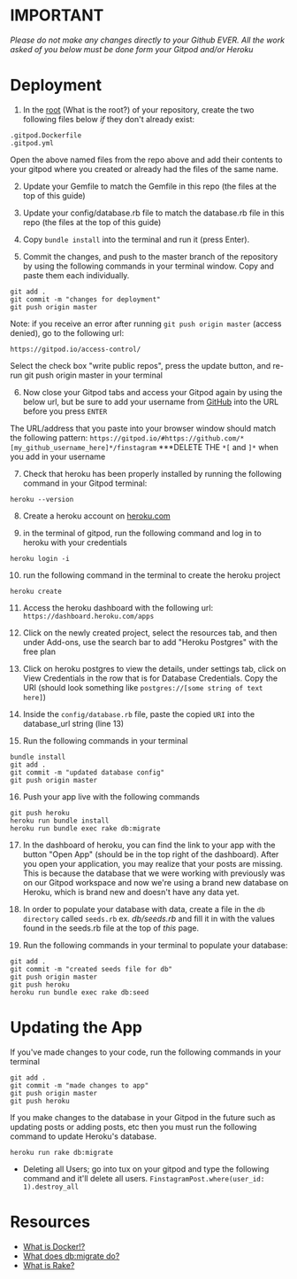 # IMPORTANT
*Please do not make any changes directly to your Github EVER. All the work asked of you below must be done form your Gitpod and/or Heroku*

# Deployment

1. In the [root](https://github.com/dru1208/finstagram-deployment-guide/blob/master/root-of-files.png) (What is the root?) of your repository, create the two following files below *if* they don't already exist:

```
.gitpod.Dockerfile
.gitpod.yml
```

Open the above named files from the repo above and add their contents to your gitpod where you created or already had the files of the same name.

2. Update your Gemfile to match the Gemfile in this repo (the files at the top of this guide)

3. Update your config/database.rb file to match the database.rb file in this repo (the files at the top of this guide)

4. Copy `bundle install` into the terminal and run it (press Enter).

5. Commit the changes, and push to the master branch of the repository by using the following commands in your terminal window. Copy and paste them each individually.

```
git add .
git commit -m "changes for deployment"
git push origin master
```

Note: if you receive an error after running `git push origin master` (access denied), go to the following url:

`https://gitpod.io/access-control/`

Select the check box "write public repos", press the update button, and re-run git push origin master in your terminal

6. Now close your Gitpod tabs and access your Gitpod again by using the below url, but be sure to add your username from [GitHub](https://github.com) into the URL before you press `ENTER`

The URL/address that you paste into your browser window should match the following pattern:
`https://gitpod.io/#https://github.com/*[my_github_username_here]*/finstagram` ***DELETE THE `*[` and `]*` when you add in your username

7. Check that heroku has been properly installed by running the following command in your Gitpod terminal:

```
heroku --version
```

8. Create a heroku account on [heroku.com](https://heroku.com)

9. in the terminal of gitpod, run the following command and log in to heroku with your credentials

```
heroku login -i
```

10. run the following command in the terminal to create the heroku project

```
heroku create
```

11. Access the heroku dashboard with the following url: `https://dashboard.heroku.com/apps`

12. Click on the newly created project, select the resources tab, and then under Add-ons, use the search bar to add "Heroku Postgres" with the free plan

13. Click on heroku postgres to view the details, under settings tab, click on View Credentials in the row that is for Database Credentials. Copy the URI (should look something like `postgres://[some string of text here]`)

14. Inside the `config/database.rb` file, paste the copied `URI` into the database_url string (line 13)

15. Run the following commands in your terminal

```
bundle install
git add .
git commit -m "updated database config"
git push origin master
```

16. Push your app live with the following commands

```
git push heroku
heroku run bundle install
heroku run bundle exec rake db:migrate
```

17. In the dashboard of heroku, you can find the link to your app with the button "Open App" (should be in the top right of the dashboard). After you open your application, you may realize that your posts are missing. This is because the database that we were working with previously was on our Gitpod workspace and now we're using a brand new database on Heroku, which is brand new and doesn't have any data yet.

18. In order to populate your database with data, create a file in the `db directory` called `seeds.rb` ex. *db/seeds.rb* and fill it in with the values found in the seeds.rb file at the top of *this* page. 

20. Run the following commands in your terminal to populate your database:

```
git add .
git commit -m "created seeds file for db"
git push origin master
git push heroku
heroku run bundle exec rake db:seed
```

# Updating the App

If you've made changes to your code, run the following commands in your terminal

```
git add .
git commit -m "made changes to app"
git push origin master
git push heroku
```

If you make changes to the database in your Gitpod in the future such as updating posts or adding posts, etc then you must run the following command to update Heroku's database.

```
heroku run rake db:migrate
```

* Deleting all Users; go into tux on your gitpod and type the following command and it'll delete all users.
`FinstagramPost.where(user_id: 1).destroy_all`


# Resources
- [What is Docker!?](https://opensource.com/resources/what-docker)
- [What does db:migrate do?](https://stackoverflow.com/questions/1007187/exactly-what-does-rake-dbmigrate-do#:~:text=Actually%20rake%20db%3Amigrate%20just,caring%20about%20the%20previouse%20ones.&text=their%20version%20is%20not%20contained,when%20running%20db%3Amigrate%20)
- [What is Rake?](https://www.rubyguides.com/2019/02/ruby-rake/)
